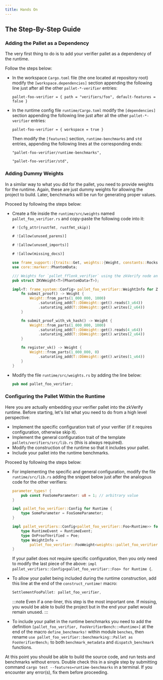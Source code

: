 ```yaml
---
title: Hands On
---
```


## The Step-By-Step Guide

### Adding the Pallet as a Dependency

The very first thing to do is to add your verifier pallet as a dependency of the runtime.

Follow the steps below:

- In the workspace `Cargo.toml` file (the one located at repository root) modify the `[workspace.dependencies]` section appending the following line just after all the other `pallet-*-verifier` entries:

  ```
  pallet-foo-verifier = { path = "verifiers/foo", default-features = false }
  ```

- In the runtime config file `runtime/Cargo.toml` modify the `[dependencies]` section appending the following line just after all the other `pallet-*-verifier` entries:

  ```
  pallet-foo-verifier = { workspace = true }
  ```

  Then modify the `[features]` section, `runtime-benchmarks` and `std` entries, appending the following lines at the corresponding ends:

  ```
  "pallet-foo-verifier/runtime-benchmarks",
  ```

  ```
  "pallet-foo-verifier/std",
  ```

### Adding Dummy Weights

In a similar way to what you did for the pallet, you need to provide weights for the runtime.  Again, these are just dummy weights for allowing the project to build.  Later, benchmarks will be run for generating proper values.

Proceed by following the steps below:

- Create a file inside the `runtime/src/weights` named `pallet_foo_verifier.rs` and copy-paste the following code into it:

  ```rust
  # ![cfg_attr(rustfmt, rustfmt_skip)]
  
  # ![allow(unused_parens)]
  
  # ![allow(unused_imports)]
  
  # ![allow(missing_docs)]
  
  use frame_support::{traits::Get, weights::{Weight, constants::RocksDbWeight}};
  use core::marker::PhantomData;
  
  /// Weights for `pallet_fflonk_verifier` using the zkVerify node and recommended hardware.
  pub struct ZKVWeight<T>(PhantomData<T>);
  
  impl<T: frame_system::Config> pallet_foo_verifier::WeightInfo for ZKVWeight<T> {
      fn submit_proof() -> Weight {
          Weight::from_parts(1_000_000, 1000)
              .saturating_add(T::DbWeight::get().reads(3_u64))
              .saturating_add(T::DbWeight::get().writes(2_u64))
      }
  
      fn submit_proof_with_vk_hash() -> Weight {
          Weight::from_parts(1_000_000, 1000)
              .saturating_add(T::DbWeight::get().reads(4_u64))
              .saturating_add(T::DbWeight::get().writes(2_u64))
      }
  
      fn register_vk() -> Weight {
          Weight::from_parts(1_000_000, 0)
              .saturating_add(T::DbWeight::get().writes(1_u64))
      }
  }
  ```

- Modify the file `runtime/src/weights.rs` by adding the line below:

  ```rust
  pub mod pallet_foo_verifier;
  ```

### Configuring the Pallet Within the Runtime

Here you are actually embedding your verifier pallet into the zkVerify runtime. Before starting, let's list what you need to do from a high level perspective:

- Implement the specific configuration trait of your verifier (if it requires configuration, otherwise skip it).
- Implement the general configuration trait of the template `pallets/verifiers/src/lib.rs` (this is always required).
- Modify the construction of the runtime so that it includes your pallet.
- Include your pallet into the runtime benchmarks.

Proceed by following the steps below:

- For implementing the specific and general configuration, modify the file `runtime/src/lib.rs` adding the snippet below just after the analogous code for the other verifiers:

  ```rust
  parameter_types! {
      pub const FooSomeParameter: u8 = 1; // arbitrary value
  }
  
  impl pallet_foo_verifier::Config for Runtime {
      type SomeParameter = FooSomeParameter;
  }
  
  impl pallet_verifiers::Config<pallet_foo_verifier::Foo<Runtime>> for Runtime {
      type RuntimeEvent = RuntimeEvent;
      type OnProofVerified = Poe;
      type WeightInfo =
          pallet_foo_verifier::FooWeight<weights::pallet_foo_verifier::ZKVWeight<Runtime>>;
  }
  ```

  If your pallet does not require specific configuration, then you only need to modify the last piece of the above: `impl pallet_verifiers::Config<pallet_foo_verifier::Foo> for Runtime {`.
- To allow your pallet being included during the runtime construction, add this line at the end of the `construct_runtime!` macro:

  ```rust
  SettlementFooPallet: pallet_foo_verifier,
  ```

  :::note
  Even if a one-liner, this step is the most important one.  If missing, you would be able to build the project but in the end your pallet would remain unused.
  :::
- To include your pallet in the runtime benchmarks you need to add the definition `[pallet_foo_verifier, FooVerifierBench::<Runtime>]` at the end of the macro `define_benchmarks!` within module `benches`, then rename `use pallet_foo_verifier::benchmarking::Pallet as FooVerifierBench;` to both `benchmark_metadata` and `dispatch_benchmark` functions.

At this point you should be able to build the source code, and run tests and benchmarks without errors.  Double check this in a single step by submitting command `cargo test --features=runtime-benchmarks` in a terminal. If you encounter any error(s), fix them before proceeding.
